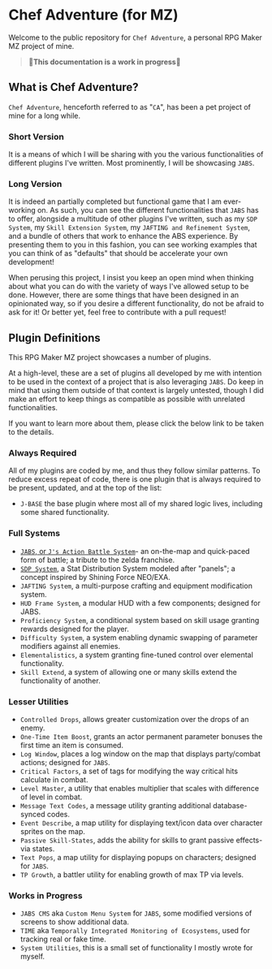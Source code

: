 # Chef Adventure (for MZ)

Welcome to the public repository for `Chef Adventure`, a personal RPG Maker MZ project of mine.

> 🚧**This documentation is a work in progress**🚧

## What is Chef Adventure?
`Chef Adventure`, henceforth referred to as "`CA`", has been a pet project of mine for a long while.

### Short Version
It is a means of which I will be sharing with you the various functionalities of different plugins I've written. Most
prominently, I will be showcasing `JABS`.

### Long Version
It is indeed an partially completed but functional game that I am ever-working on.
As such, you can see the different functionalities that `JABS` has to offer, alongside a multitude of other plugins I've
written, such as my `SDP System`, my `Skill Extension System`, my `JAFTING and Refinement System`, and a bundle of
others that work to enhance the ABS experience. By presenting them to you in this fashion, you can see working examples
that you can think of as "defaults" that should be accelerate your own development!

When perusing this project, I insist you keep an open mind when thinking about what you can do with the variety of ways
I've allowed setup to be done. However, there are some things that have been designed in an opinionated way, so if you
desire a different functionality, do not be afraid to ask for it! Or better yet, feel free to contribute with a pull
request!

## Plugin Definitions
This RPG Maker MZ project showcases a number of plugins.

At a high-level, these are a set of plugins all developed by me with intention to be used in the context of a project
that is also leveraging `JABS`. Do keep in mind that using them outside of that context is largely untested, though I
did make an effort to keep things as compatible as possible with unrelated functionalities.

If you want to learn more about them, please click the below link to be taken to the details.

### Always Required
All of my plugins are coded by me, and thus they follow similar patterns. To reduce excess repeat of code, there is one
plugin that is always required to be present, updated, and at the top of the list:
- `J-BASE` the base plugin where most all of my shared logic lives, including some shared functionality.

### Full Systems
- [`JABS`, or `J's Action Battle System`](documentation/jabs/jabs-home.md)- an on-the-map and quick-paced form of 
battle; a tribute to the zelda franchise.
- [`SDP System`](documentation/sdp/sdp-home.md), a Stat Distribution System modeled after "panels"; a concept inspired
by Shining Force NEO/EXA.
- `JAFTING System`, a multi-purpose crafting and equipment modification system.
- `HUD Frame System`, a modular HUD with a few components; designed for JABS.
- `Proficiency System`, a conditional system based on skill usage granting rewards designed for the player.
- `Difficulty System`, a system enabling dynamic swapping of parameter modifiers against all enemies.
- `Elementalistics`, a system granting fine-tuned control over elemental functionality.
- `Skill Extend`, a system of allowing one or many skills extend the functionality of another.

### Lesser Utilities
- `Controlled Drops`, allows greater customization over the drops of an enemy.
- `One-Time Item Boost`, grants an actor permanent parameter bonuses the first time an item is consumed.
- `Log Window`, places a log window on the map that displays party/combat actions; designed for `JABS`.
- `Critical Factors`, a set of tags for modifying the way critical hits calculate in combat.
- `Level Master`, a utility that enables multiplier that scales with difference of level in combat.
- `Message Text Codes`, a message utility granting additional database-synced codes.
- `Event Describe`, a map utility for displaying text/icon data over character sprites on the map.
- `Passive Skill-States`, adds the ability for skills to grant passive effects- via states.
- `Text Pops`, a map utility for displaying popups on characters; designed for `JABS`.
- `TP Growth`, a battler utility for enabling growth of max TP via levels.

### Works in Progress
- `JABS CMS` aka `Custom Menu System` for `JABS`, some modified versions of screens to show additional data.
- `TIME` aka `Temporally Integrated Monitoring of Ecosystems`, used for tracking real or fake time.
- `System Utilities`, this is a small set of functionality I mostly wrote for myself.